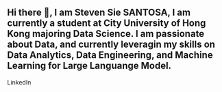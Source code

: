 ## Hi there 👋, I am Steven Sie SANTOSA, I am currently a student at City University of Hong Kong majoring Data Science. I am passionate about Data, and currently leveragin my skills on Data Analytics, Data Engineering, and Machine Learning for Large Languange Model. 

LinkedIn

<!--
**stevensie09/stevensie09** is a ✨ _special_ ✨ repository because its `README.md` (this file) appears on your GitHub profile.

Here are some ideas to get you started:

- 🔭 I’m currently working on ...
- 🌱 I’m currently learning ...
- 👯 I’m looking to collaborate on ...
- 🤔 I’m looking for help with ...
- 💬 Ask me about ...
- 📫 How to reach me: ...
- 😄 Pronouns: ...
- ⚡ Fun fact: ...
-->
